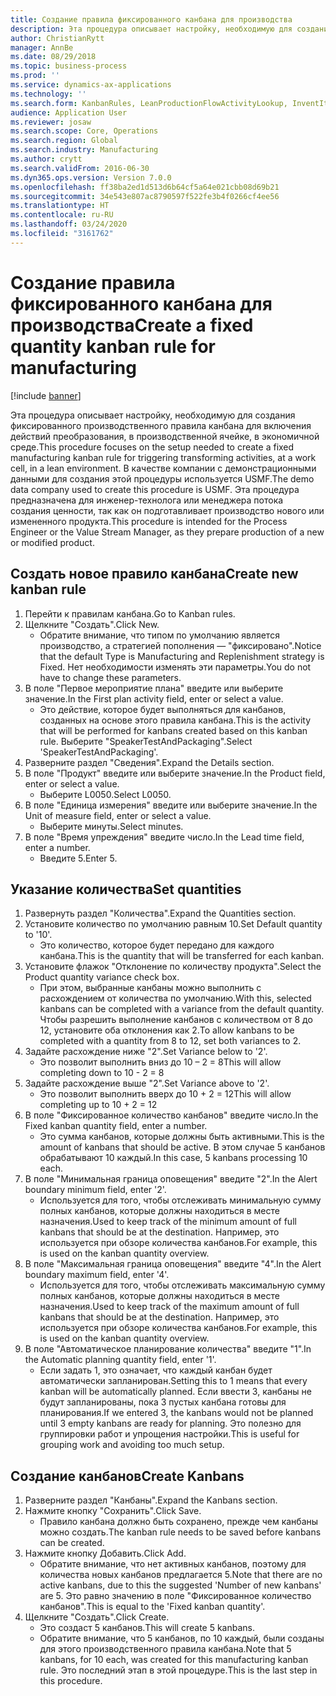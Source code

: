```yaml
---
title: Создание правила фиксированного канбана для производства
description: Эта процедура описывает настройку, необходимую для создания фиксированного производственного правила канбана для включения действий преобразования, в производственной ячейке, в экономичной среде.
author: ChristianRytt
manager: AnnBe
ms.date: 08/29/2018
ms.topic: business-process
ms.prod: ''
ms.service: dynamics-ax-applications
ms.technology: ''
ms.search.form: KanbanRules, LeanProductionFlowActivityLookup, InventItemIdLookupSimple, UnitOfMeasureLookup, KanbanCreate
audience: Application User
ms.reviewer: josaw
ms.search.scope: Core, Operations
ms.search.region: Global
ms.search.industry: Manufacturing
ms.author: crytt
ms.search.validFrom: 2016-06-30
ms.dyn365.ops.version: Version 7.0.0
ms.openlocfilehash: ff38ba2ed1d513d6b64cf5a64e021cbb08d69b21
ms.sourcegitcommit: 34e543e807ac8790597f522fe3b4f0266cf4ee56
ms.translationtype: HT
ms.contentlocale: ru-RU
ms.lasthandoff: 03/24/2020
ms.locfileid: "3161762"
---
```

# <a name="create-a-fixed-quantity-kanban-rule-for-manufacturing"></a><span data-ttu-id="ad156-103">Создание правила фиксированного канбана для производства</span><span class="sxs-lookup"><span data-stu-id="ad156-103">Create a fixed quantity kanban rule for manufacturing</span></span>

[!include [banner](../../includes/banner.md)]

<span data-ttu-id="ad156-104">Эта процедура описывает настройку, необходимую для создания фиксированного производственного правила канбана для включения действий преобразования, в производственной ячейке, в экономичной среде.</span><span class="sxs-lookup"><span data-stu-id="ad156-104">This procedure focuses on the setup needed to create a fixed manufacturing kanban rule for triggering transforming activities, at a work cell, in a lean environment.</span></span> <span data-ttu-id="ad156-105">В качестве компании с демонстрационными данными для создания этой процедуры используется USMF.</span><span class="sxs-lookup"><span data-stu-id="ad156-105">The demo data company used to create this procedure is USMF.</span></span> <span data-ttu-id="ad156-106">Эта процедура предназначена для инженер-технолога или менеджера потока создания ценности, так как он подготавливает производство нового или измененного продукта.</span><span class="sxs-lookup"><span data-stu-id="ad156-106">This procedure is intended for the Process Engineer or the Value Stream Manager, as they prepare production of a new or modified product.</span></span>


## <a name="create-new-kanban-rule"></a><span data-ttu-id="ad156-107">Создать новое правило канбана</span><span class="sxs-lookup"><span data-stu-id="ad156-107">Create new kanban rule</span></span>
1. <span data-ttu-id="ad156-108">Перейти к правилам канбана.</span><span class="sxs-lookup"><span data-stu-id="ad156-108">Go to Kanban rules.</span></span>
2. <span data-ttu-id="ad156-109">Щелкните "Создать".</span><span class="sxs-lookup"><span data-stu-id="ad156-109">Click New.</span></span>
    * <span data-ttu-id="ad156-110">Обратите внимание, что типом по умолчанию является производство, а стратегией пополнения — "фиксировано".</span><span class="sxs-lookup"><span data-stu-id="ad156-110">Notice that the default Type is Manufacturing and Replenishment strategy is Fixed.</span></span> <span data-ttu-id="ad156-111">Нет необходимости изменять эти параметры.</span><span class="sxs-lookup"><span data-stu-id="ad156-111">You do not have to change these parameters.</span></span>  
3. <span data-ttu-id="ad156-112">В поле "Первое мероприятие плана" введите или выберите значение.</span><span class="sxs-lookup"><span data-stu-id="ad156-112">In the First plan activity field, enter or select a value.</span></span>
    * <span data-ttu-id="ad156-113">Это действие, которое будет выполняться для канбанов, созданных на основе этого правила канбана.</span><span class="sxs-lookup"><span data-stu-id="ad156-113">This is the activity that will be performed for kanbans created based on this kanban rule.</span></span>  <span data-ttu-id="ad156-114">Выберите "SpeakerTestAndPackaging".</span><span class="sxs-lookup"><span data-stu-id="ad156-114">Select 'SpeakerTestAndPackaging'.</span></span>  
4. <span data-ttu-id="ad156-115">Разверните раздел "Сведения".</span><span class="sxs-lookup"><span data-stu-id="ad156-115">Expand the Details section.</span></span>
5. <span data-ttu-id="ad156-116">В поле "Продукт" введите или выберите значение.</span><span class="sxs-lookup"><span data-stu-id="ad156-116">In the Product field, enter or select a value.</span></span>
    * <span data-ttu-id="ad156-117">Выберите L0050.</span><span class="sxs-lookup"><span data-stu-id="ad156-117">Select L0050.</span></span>  
6. <span data-ttu-id="ad156-118">В поле "Единица измерения" введите или выберите значение.</span><span class="sxs-lookup"><span data-stu-id="ad156-118">In the Unit of measure field, enter or select a value.</span></span>
    * <span data-ttu-id="ad156-119">Выберите минуты.</span><span class="sxs-lookup"><span data-stu-id="ad156-119">Select minutes.</span></span>  
7. <span data-ttu-id="ad156-120">В поле "Время упреждения" введите число.</span><span class="sxs-lookup"><span data-stu-id="ad156-120">In the Lead time field, enter a number.</span></span>
    * <span data-ttu-id="ad156-121">Введите 5.</span><span class="sxs-lookup"><span data-stu-id="ad156-121">Enter 5.</span></span>  

## <a name="set-quantities"></a><span data-ttu-id="ad156-122">Указание количества</span><span class="sxs-lookup"><span data-stu-id="ad156-122">Set quantities</span></span>
1. <span data-ttu-id="ad156-123">Развернуть раздел "Количества".</span><span class="sxs-lookup"><span data-stu-id="ad156-123">Expand the Quantities section.</span></span>
2. <span data-ttu-id="ad156-124">Установите количество по умолчанию равным 10.</span><span class="sxs-lookup"><span data-stu-id="ad156-124">Set Default quantity to '10'.</span></span>
    * <span data-ttu-id="ad156-125">Это количество, которое будет передано для каждого канбана.</span><span class="sxs-lookup"><span data-stu-id="ad156-125">This is the quantity that will be transferred for each kanban.</span></span>  
3. <span data-ttu-id="ad156-126">Установите флажок "Отклонение по количеству продукта".</span><span class="sxs-lookup"><span data-stu-id="ad156-126">Select the Product quantity variance check box.</span></span>
    * <span data-ttu-id="ad156-127">При этом, выбранные канбаны можно выполнить с расхождением от количества по умолчанию.</span><span class="sxs-lookup"><span data-stu-id="ad156-127">With this, selected kanbans can be completed with a variance from the default quantity.</span></span>  <span data-ttu-id="ad156-128">Чтобы разрешить выполнение канбанов с количеством от 8 до 12, установите оба отклонения как 2.</span><span class="sxs-lookup"><span data-stu-id="ad156-128">To allow kanbans to be completed with a quantity from 8 to 12, set both variances to 2.</span></span>  
4. <span data-ttu-id="ad156-129">Задайте расхождение ниже "2".</span><span class="sxs-lookup"><span data-stu-id="ad156-129">Set Variance below to '2'.</span></span>
    * <span data-ttu-id="ad156-130">Это позволит выполнить вниз до 10 – 2 = 8</span><span class="sxs-lookup"><span data-stu-id="ad156-130">This will allow completing down to 10 - 2 = 8</span></span>  
5. <span data-ttu-id="ad156-131">Задайте расхождение выше "2".</span><span class="sxs-lookup"><span data-stu-id="ad156-131">Set Variance above to '2'.</span></span>
    * <span data-ttu-id="ad156-132">Это позволит выполнить вверх до 10 + 2 = 12</span><span class="sxs-lookup"><span data-stu-id="ad156-132">This will allow completing up to 10 + 2 = 12</span></span>  
6. <span data-ttu-id="ad156-133">В поле "Фиксированное количество канбанов" введите число.</span><span class="sxs-lookup"><span data-stu-id="ad156-133">In the Fixed kanban quantity field, enter a number.</span></span>
    * <span data-ttu-id="ad156-134">Это сумма канбанов, которые должны быть активными.</span><span class="sxs-lookup"><span data-stu-id="ad156-134">This is the amount of kanbans that should be active.</span></span> <span data-ttu-id="ad156-135">В этом случае 5 канбанов обрабатывают 10 каждый.</span><span class="sxs-lookup"><span data-stu-id="ad156-135">In this case, 5 kanbans processing 10 each.</span></span>  
7. <span data-ttu-id="ad156-136">В поле "Минимальная граница оповещения" введите "2".</span><span class="sxs-lookup"><span data-stu-id="ad156-136">In the Alert boundary minimum field, enter '2'.</span></span>
    * <span data-ttu-id="ad156-137">Используется для того, чтобы отслеживать минимальную сумму полных канбанов, которые должны находиться в месте назначения.</span><span class="sxs-lookup"><span data-stu-id="ad156-137">Used to keep track of the minimum amount of full kanbans that should be at the destination.</span></span> <span data-ttu-id="ad156-138">Например, это используется при обзоре количества канбанов.</span><span class="sxs-lookup"><span data-stu-id="ad156-138">For example, this is used on the kanban quantity overview.</span></span>  
8. <span data-ttu-id="ad156-139">В поле "Максимальная граница оповещения" введите "4".</span><span class="sxs-lookup"><span data-stu-id="ad156-139">In the Alert boundary maximum field, enter '4'.</span></span>
    * <span data-ttu-id="ad156-140">Используется для того, чтобы отслеживать максимальную сумму полных канбанов, которые должны находиться в месте назначения.</span><span class="sxs-lookup"><span data-stu-id="ad156-140">Used to keep track of the maximum amount of full kanbans that should be at the destination.</span></span> <span data-ttu-id="ad156-141">Например, это используется при обзоре количества канбанов.</span><span class="sxs-lookup"><span data-stu-id="ad156-141">For example, this is used on the kanban quantity overview.</span></span>  
9. <span data-ttu-id="ad156-142">В поле "Автоматическое планирование количества" введите "1".</span><span class="sxs-lookup"><span data-stu-id="ad156-142">In the Automatic planning quantity field, enter '1'.</span></span>
    * <span data-ttu-id="ad156-143">Если задать 1, это означает, что каждый канбан будет автоматически запланирован.</span><span class="sxs-lookup"><span data-stu-id="ad156-143">Setting this to 1 means that every kanban will be automatically planned.</span></span>   <span data-ttu-id="ad156-144">Если ввести 3, канбаны не будут запланированы, пока 3 пустых канбана готовы для планирования.</span><span class="sxs-lookup"><span data-stu-id="ad156-144">If we entered 3, the kanbans would not be planned until 3 empty kanbans are ready for planning.</span></span> <span data-ttu-id="ad156-145">Это полезно для группировки работ и упрощения настройки.</span><span class="sxs-lookup"><span data-stu-id="ad156-145">This is useful for grouping work and avoiding too much setup.</span></span>  

## <a name="create-kanbans"></a><span data-ttu-id="ad156-146">Создание канбанов</span><span class="sxs-lookup"><span data-stu-id="ad156-146">Create Kanbans</span></span>
1. <span data-ttu-id="ad156-147">Разверните раздел "Канбаны".</span><span class="sxs-lookup"><span data-stu-id="ad156-147">Expand the Kanbans section.</span></span>
2. <span data-ttu-id="ad156-148">Нажмите кнопку "Сохранить".</span><span class="sxs-lookup"><span data-stu-id="ad156-148">Click Save.</span></span>
    * <span data-ttu-id="ad156-149">Правило канбана должно быть сохранено, прежде чем канбаны можно создать.</span><span class="sxs-lookup"><span data-stu-id="ad156-149">The kanban rule needs to be saved before kanbans can be created.</span></span>  
3. <span data-ttu-id="ad156-150">Нажмите кнопку Добавить.</span><span class="sxs-lookup"><span data-stu-id="ad156-150">Click Add.</span></span>
    * <span data-ttu-id="ad156-151">Обратите внимание, что нет активных канбанов, поэтому для количества новых канбанов предлагается 5.</span><span class="sxs-lookup"><span data-stu-id="ad156-151">Note that there are no active kanbans, due to this the suggested 'Number of new kanbans' are 5.</span></span> <span data-ttu-id="ad156-152">Это равно значению в поле "Фиксированное количество канбанов".</span><span class="sxs-lookup"><span data-stu-id="ad156-152">This is equal to the 'Fixed kanban quantity'.</span></span>  
4. <span data-ttu-id="ad156-153">Щелкните "Создать".</span><span class="sxs-lookup"><span data-stu-id="ad156-153">Click Create.</span></span>
    * <span data-ttu-id="ad156-154">Это создаст 5 канбанов.</span><span class="sxs-lookup"><span data-stu-id="ad156-154">This will create 5 kanbans.</span></span>  
    * <span data-ttu-id="ad156-155">Обратите внимание, что 5 канбанов, по 10 каждый, были созданы для этого производственного правила канбана.</span><span class="sxs-lookup"><span data-stu-id="ad156-155">Note that 5 kanbans, for 10 each, was created for this manufacturing kanban rule.</span></span> <span data-ttu-id="ad156-156">Это последний этап в этой процедуре.</span><span class="sxs-lookup"><span data-stu-id="ad156-156">This is the last step in this procedure.</span></span>  


